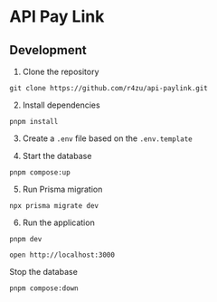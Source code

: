 # API Pay Link

## Development

1. Clone the repository

```
git clone https://github.com/r4zu/api-paylink.git
```

2. Install dependencies

```
pnpm install
```

3. Create a `.env` file based on the `.env.template`

4. Start the database

```
pnpm compose:up
```

5. Run Prisma migration

```
npx prisma migrate dev
```

6. Run the application

```
pnpm dev

open http://localhost:3000
```

Stop the database

```
pnpm compose:down
```

